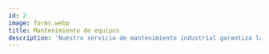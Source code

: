 ```yaml
---
id: 2
image: forms.webp
title: Mantenimiento de equipos
description: 'Nuestro servicio de mantenimiento industrial garantiza la funcionalidad y durabilidad de tus equipos críticos. Con experiencia y enfoque preventivo, aseguramos operaciones fluidas y eficientes para tu tranquilidad y éxito empresarial.'
---
```

